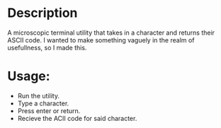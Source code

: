 # Description
 A microscopic terminal utility that takes in a character and returns their ASCII code. I wanted to make something vaguely in the realm of usefullness, so I made this. 

 # Usage:
* Run the utility.
* Type a character.
* Press enter or return.
* Recieve the ACII code for said character.
